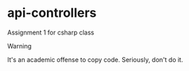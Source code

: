 # api-controllers
Assignment 1 for csharp class


> [!WARNING]
> It's an academic offense to copy code. Seriously, don't do it.